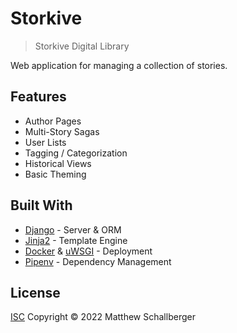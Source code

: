 # Storkive

> Storkive Digital Library

Web application for managing a collection of stories.

## Features

- Author Pages
- Multi-Story Sagas
- User Lists
- Tagging / Categorization
- Historical Views
- Basic Theming

## Built With

* [Django](https://www.djangoproject.com/) - Server & ORM
* [Jinja2](http://jinja.pocoo.org/) - Template Engine
* [Docker](https://www.docker.com/) & 
  [uWSGI](http://projects.unbit.it/uwsgi) - Deployment
* [Pipenv](https://github.com/pypa/pipenv) - Dependency Management

## License

[ISC](https://opensource.org/licenses/ISC)
Copyright © 2022 Matthew Schallberger
